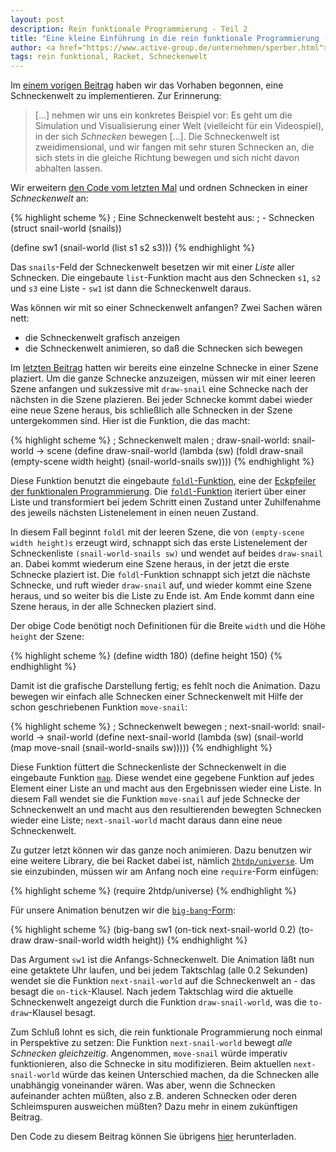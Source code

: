 ```yaml
---
layout: post
description: Rein funktionale Programmierung - Teil 2
title: "Eine kleine Einführung in die rein funktionale Programmierung - Teil 2"
author: <a href="https://www.active-group.de/unternehmen/sperber.html">Michael Sperber</a>
tags: rein funktional, Racket, Schneckenwelt
---
```


Im [einem vorigen Beitrag](2013/02/08/rein-funktional.html) haben wir das Vorhaben begonnen,
eine Schneckenwelt zu implementieren.  Zur Erinnerung:

> \[...\] nehmen wir uns ein konkretes Beispiel vor: Es geht um
> die Simulation und Visualisierung einer Welt (vielleicht für ein
> Videospiel), in der sich *Schnecken* bewegen \[...\].
> Die Schneckenwelt ist zweidimensional, und wir fangen mit sehr sturen
> Schnecken an, die sich stets in die gleiche Richtung bewegen und sich
> nicht davon abhalten lassen.  

Wir erweitern [den Code vom letzten
Mal](/files/2013-02-08-rein-funktional/snail.rkt) und ordnen Schnecken
in einer *Schneckenwelt* an:

<!-- more start -->

{% highlight scheme %}
; Eine Schneckenwelt besteht aus:
; - Schnecken
(struct snail-world (snails))

(define sw1 (snail-world (list s1 s2 s3)))
{% endhighlight %}

Das `snails`-Feld der Schneckenwelt besetzen wir mit einer *Liste*
aller Schnecken.  Die eingebaute `list`-Funktion macht aus den
Schnecken `s1`, `s2` und `s3` eine Liste - `sw1` ist dann die
Schneckenwelt daraus.

Was können wir mit so einer Schneckenwelt anfangen?  Zwei Sachen wären
nett:

- die Schneckenwelt grafisch anzeigen
- die Schneckenwelt animieren, so daß die Schnecken sich bewegen

Im [letzten Beitrag](2013/02/08/rein-funktional.html) hatten wir bereits eine einzelne Schnecke
in einer Szene plaziert. Um die ganze Schnecke anzuzeigen,
müssen wir mit einer leeren Szene
anfangen und sukzessive mit `draw-snail` eine Schnecke nach der
nächsten in die Szene plazieren.  Bei jeder Schnecke kommt dabei
wieder eine neue Szene heraus, bis schließlich alle Schnecken in der
Szene untergekommen sind.  Hier ist die Funktion, die das macht:

{% highlight scheme %}
; Schneckenwelt malen
; draw-snail-world: snail-world -> scene
(define draw-snail-world
  (lambda (sw)
    (foldl draw-snail
           (empty-scene width height)
           (snail-world-snails sw))))
{% endhighlight %}

Diese Funktion benutzt die eingebaute [`foldl`-Funktion](http://docs.racket-lang.org/reference/pairs.html#%28def._%28%28lib._racket/private/list..rkt%29._foldl%29%29), eine der
[Eckpfeiler der funktionalen
Programmierung](https://twitter.com/PLT_Borat/status/173024002376339456).
Die
[`foldl`-Funktion](http://docs.racket-lang.org/reference/pairs.html#%28def._%28%28lib._racket/private/list..rkt%29._foldl%29%29)
iteriert über einer Liste und transformiert bei jedem Schritt einen
Zustand unter Zuhilfenahme des jeweils nächsten Listenelement in einen
neuen Zustand.

In diesem Fall beginnt `foldl` mit der leeren Szene, die von
`(empty-scene width height)s` erzeugt wird, schnappt sich das erste
Listenelement der Schneckenliste `(snail-world-snails sw)` und wendet
auf beides `draw-snail` an.  Dabei kommt wiederum eine Szene heraus,
in der jetzt die erste Schnecke plaziert ist.  Die `foldl`-Funktion
schnappt sich jetzt die nächste Schnecke, und ruft wieder `draw-snail`
auf, und wieder kommt eine Szene heraus, und so weiter bis die Liste
zu Ende ist.  Am Ende kommt dann eine Szene heraus, in der alle
Schnecken plaziert sind.

Der obige Code benötigt noch Definitionen für die Breite `width` und
die Höhe `height` der Szene:

{% highlight scheme %}
(define width 180)
(define height 150)
{% endhighlight %}

Damit ist die grafische Darstellung fertig; es fehlt noch die
Animation.  Dazu bewegen wir einfach alle Schnecken einer
Schneckenwelt mit Hilfe der schon geschriebenen Funktion `move-snail`:

{% highlight scheme %}
; Schneckenwelt bewegen
; next-snail-world: snail-world -> snail-world
(define next-snail-world
  (lambda (sw)
    (snail-world
     (map move-snail
          (snail-world-snails sw)))))
{% endhighlight %}

Diese Funktion füttert die Schneckenliste der Schneckenwelt in die
eingebaute Funktion
[`map`](http://docs.racket-lang.org/reference/pairs.html?q=map#%28def._%28%28lib._racket%2Fprivate%2Fmap..rkt%29._map%29%29).
Diese wendet eine gegebene Funktion auf jedes Element einer Liste an
und macht aus den Ergebnissen wieder eine Liste.  In diesem Fall
wendet sie die Funktion `move-snail` auf jede Schnecke der
Schneckenwelt an und macht aus den resultierenden bewegten Schnecken
wieder eine Liste; `next-snail-world` macht daraus dann eine neue
Schneckenwelt.

Zu gutzer letzt können wir das ganze noch animieren.  Dazu benutzen
wir eine weitere Library, die bei Racket dabei ist, nämlich
[`2htdp/universe`](http://docs.racket-lang.org/teachpack/2htdpuniverse.html).
Um sie einzubinden, müssen wir am Anfang noch eine `require`-Form
einfügen:

{% highlight scheme %}
(require 2htdp/universe)
{% endhighlight %}

Für unsere Animation benutzen wir die
[`big-bang`-Form](http://docs.racket-lang.org/teachpack/2htdpuniverse.html?q=big-bang&q=big-bang%23&q=struct&q=place-image&q=circle#%28form._world._%28%28lib._2htdp%2Funiverse..rkt%29._big-bang%29%29):

{% highlight scheme %}
(big-bang sw1
          (on-tick next-snail-world 0.2)
          (to-draw draw-snail-world width height))
{% endhighlight %}

Das Argument `sw1` ist die Anfangs-Schneckenwelt.  Die Animation läßt
nun eine getaktete Uhr laufen, und bei jedem Taktschlag (alle 0.2
Sekunden) wendet sie die Funktion `next-snail-world` auf die
Schneckenwelt an - das besagt die `on-tick`-Klausel.  Nach jedem
Taktschlag wird die aktuelle Schneckenwelt angezeigt durch die
Funktion `draw-snail-world`, was die `to-draw`-Klausel besagt.

Zum Schluß lohnt es sich, die rein funktionale Programmierung noch
einmal in Perspektive zu setzen: Die Funktion `next-snail-world`
bewegt *alle Schnecken gleichzeitig*.  Angenommen,
`move-snail` würde imperativ funktionieren, also die Schnecke in situ
modifizieren.  Beim aktuellen `next-snail-world` würde das keinen
Unterschied machen, da die Schnecken alle unabhängig voneinander
wären.  Was aber, wenn die Schnecken aufeinander achten müßten, also
z.B. anderen Schnecken oder deren Schleimspuren ausweichen müßten?
Dazu mehr in einem zukünftigen Beitrag.

Den Code zu diesem Beitrag können Sie übrigens
[hier](/files/2013-02-15-rein-funktional-2/snailworld.rkt) herunterladen.

<!-- more end -->
